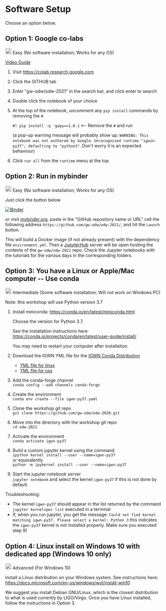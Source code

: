 # Software Setup

Choose an option below.

## Option 1: Google co-labs

<img src='https://www.wispresort.com/uploadedImages/Winter/easy.png' width=20 /> Easy (No software installation; Works for any OS)

[Video Guide](https://labcit.ligo.caltech.edu/~jkanner/gwosc/colab-help-2020.mov)

1. Visit https://colab.research.google.com

2. Click the GITHUB tab

3. Enter "gw-odw/odw-2021" in the search bar, and click enter to search

4. Double click the notebook of your choice

5. At the top of the notebook, uncomment any `pip install` commands by removing the `#`

    `#! pip install -q 'gwpy==1.0.1`  <-- Remove the `#` and run

    (a pop-up warning message will probably show up: `WARNING: This notebook was not authored by Google.` `Unrecognised runtime "igwin-py37"; defaulting to "python3"`. Don't worry it is an expected behaviour)

6. Click `run all` from the `runtime` menu at the top

## Option 2: Run in mybinder

<img src='https://www.wispresort.com/uploadedImages/Winter/easy.png' width=20 /> Easy (No software installation; Works for any OS)

Just click the button below

[![Binder](https://mybinder.org/badge_logo.svg)](https://mybinder.org/v2/gh/gw-odw/odw-2021/master)

or visit [mybinder.org](https://mybinder.org/), paste in the "GitHub repository name or URL" cell the following address `https://github.com/gw-odw/odw-2021/`, and hit the `Launch` button. 

This will build a Docker image (if not already present) with the dependency file `environment.yml`. Then a [JupyterHub](https://jupyterhub.readthedocs.io/en/latest/) server will be open hosting the contents of the `gw-odw/odw-2021` repo. Check the Jupyter notebooks with the tutorials for the various days in the corresponding folders. 

## Option 3: You have a Linux or Apple/Mac computer -- Use conda

<img src='https://www.wispresort.com/uploadedImages/Winter/intermediate.png' width=20 /> Intermediate (Some software installation; Will not work on Windows PC)

Note: this workshop will use Python version 3.7

1. Install miniconda: https://conda.io/en/latest/miniconda.html <br/>

    Choose the version for Python 3.7. 
    
    See the installation instructions here: https://conda.io/projects/conda/en/latest/user-guide/install/
    
    You may need to restart your computer after installation.

2. Download the IGWN YML file for the [IGWN Conda Distribution](https://computing.docs.ligo.org/conda/environments/igwn-py37/)
   * [YML file for linux](./environment.yml)
   * [YML file for osx  ](./igwn-py37-osx.yaml)

3. Add the conda-forge channel <br/>
    `conda config --add channels conda-forge`

4. Create the environment <br/>
    `conda env create --file igwn-py37.yaml`

5. Clone the workshop git repo <br/>
    `git clone https://github.com/gw-odw/odw-2020.git`

6. Move into the directory with the workshop git repo <br/>
    `cd odw-2021`

7. Activate the environment <br/>
  `conda activate igwn-py37`

8. Build a custom jupyter kernel using the command <br/>
  `ipython kernel install --user --name=igwn-py37` <br/>
  or equivalently <br/>
  `python -m ipykernel install --user --name=igwn-py37`

9. Start the jupyter notebook server <br/>
  `jupyter notebook` and select the kernel `igwn-py37` if this is not done by default.

Troubleshooting:
- The kernel `igwn-py37` should appear in the list returned by the command `jupyter kernelspec list` executed in a terminal
- If, when you run jupyter, you get the message: `Could not find kernel matching igwn-py37. Please select a kernel: Python 3`
this indicates the `igwn-py37` kernel is not installed properly. Make sure you executed step 9)

## Option 4: Linux install on Windows 10 with dedicated app (Windows 10 only)

<img src='https://www.wispresort.com/uploadedImages/Winter/hard.png' width=20 /> Advanced (For Windows 10)

Install a Linux distribution on your Windows system. 
See instructions here: https://docs.microsoft.com/en-us/windows/wsl/install-win10

We suggest you install Debian GNU/Linux, which is the closest distribution to what is 
used currently by LIGO/Virgo. Once you have Linux installed, follow the instructions 
in Option 3.

